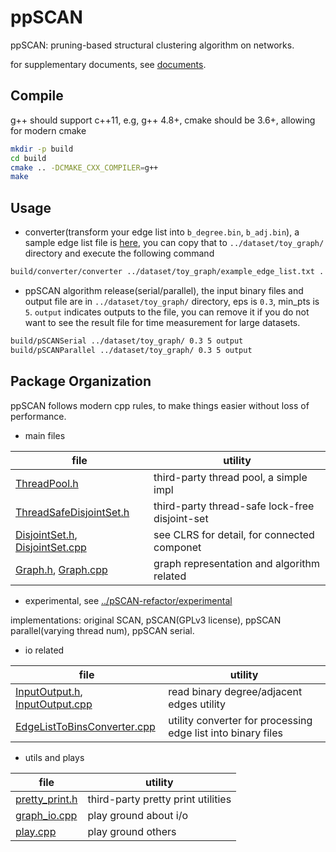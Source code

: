 # ppSCAN

ppSCAN: pruning-based structural clustering algorithm on networks.

for supplementary documents, see [documents](documents).

## Compile

g++ should support c++11, e.g, g++ 4.8+, cmake should be 3.6+, allowing for modern cmake

```zsh
mkdir -p build
cd build
cmake .. -DCMAKE_CXX_COMPILER=g++
make
```

## Usage

* converter(transform your edge list into `b_degree.bin`, `b_adj.bin`), a sample edge list file is [here](documents/example_edge_list.txt), you can copy that 
to `../dataset/toy_graph/` directory and execute the following command

```zsh
build/converter/converter ../dataset/toy_graph/example_edge_list.txt ../dataset/toy_graph/b_degree.bin ../dataset/toy_graph/b_adj.bin
```

* ppSCAN algorithm release(serial/parallel), the input binary files and output file are in `../dataset/toy_graph/` directory, 
eps is `0.3`, min_pts is `5`. `output` indicates outputs to the file, you can remove it 
if you do not want to see the result file for time measurement for large datasets.

```zsh
build/pSCANSerial ../dataset/toy_graph/ 0.3 5 output
build/pSCANParallel ../dataset/toy_graph/ 0.3 5 output
```

## Package Organization

ppSCAN follows modern cpp rules, to make things easier without loss of performance.

* main files

file | utility
--- | ---
[ThreadPool.h](../pSCAN-refactor/ThreadPool.h) | third-party thread pool, a simple impl
[ThreadSafeDisjointSet.h](../pSCAN-refactor/ThreadSafeDisjointSet.h) | third-party thread-safe lock-free disjoint-set
[DisjointSet.h](../pSCAN-refactor/DisjointSet.h), [DisjointSet.cpp](../pSCAN-refactor/DisjointSet.cpp) | see CLRS for detail, for connected componet
[Graph.h](../pSCAN-refactor/Graph.h), [Graph.cpp](../pSCAN-refactor/Graph.cpp) | graph representation and algorithm related

* experimental, see [../pSCAN-refactor/experimental](../pSCAN-refactor/experimental)

implementations: original SCAN, pSCAN(GPLv3 license), ppSCAN parallel(varying thread num), ppSCAN serial.

* io related

file | utility
--- | ---
[InputOutput.h](../pSCAN-refactor/InputOutput.h), [InputOutput.cpp](../pSCAN-refactor/InputOutput.cpp) | read binary degree/adjacent edges utility
[EdgeListToBinsConverter.cpp](converter/EdgeListToBinsConverter.cpp) | utility converter for processing edge list into binary files

* utils and plays

file | utility
--- | ---
[pretty_print.h](../pSCAN-refactor/playground/pretty_print.h) | third-party pretty print utilities
[graph_io.cpp](../pSCAN-refactor/playground/graph_io.cpp) | play ground about i/o
[play.cpp](../pSCAN-refactor/playground/play.cpp) | play ground others


